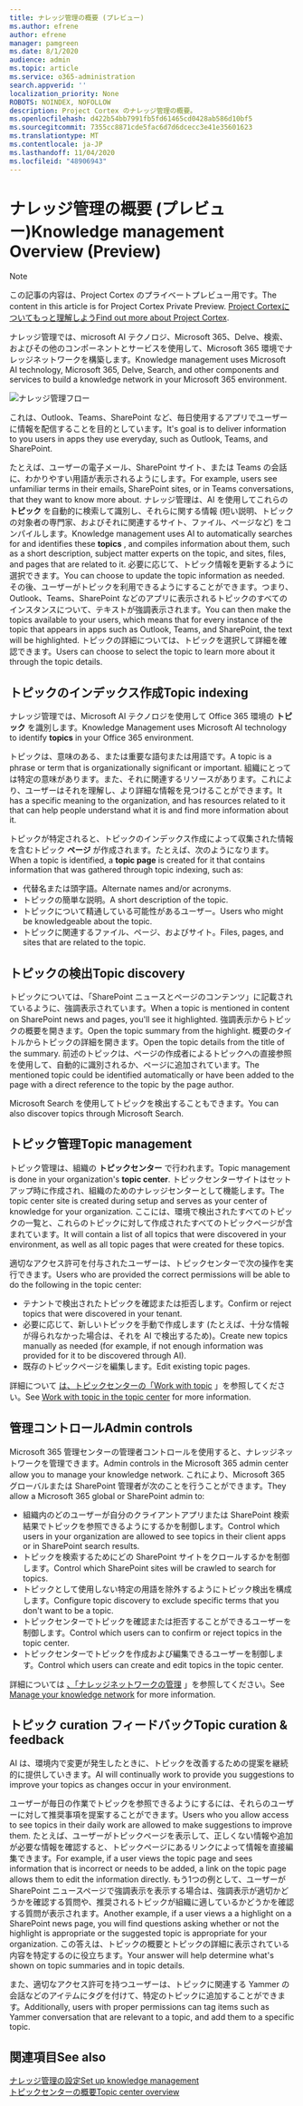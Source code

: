 ```yaml
---
title: ナレッジ管理の概要 (プレビュー)
ms.author: efrene
author: efrene
manager: pamgreen
ms.date: 8/1/2020
audience: admin
ms.topic: article
ms.service: o365-administration
search.appverid: ''
localization_priority: None
ROBOTS: NOINDEX, NOFOLLOW
description: Project Cortex のナレッジ管理の概要。
ms.openlocfilehash: d422b54bb7991fb5fd61465cd0428ab586d10bf5
ms.sourcegitcommit: 7355cc8871cde5fac6d7d6dcecc3e41e35601623
ms.translationtype: MT
ms.contentlocale: ja-JP
ms.lasthandoff: 11/04/2020
ms.locfileid: "48906943"
---
```

# <a name="knowledge-management-overview-preview"></a><span data-ttu-id="a9a4b-103">ナレッジ管理の概要 (プレビュー)</span><span class="sxs-lookup"><span data-stu-id="a9a4b-103">Knowledge management Overview (Preview)</span></span>

> [!Note] 
> <span data-ttu-id="a9a4b-104">この記事の内容は、Project Cortex のプライベートプレビュー用です。</span><span class="sxs-lookup"><span data-stu-id="a9a4b-104">The content in this article is for Project Cortex Private Preview.</span></span> <span data-ttu-id="a9a4b-105">[Project Cortexについてもっと理解しよう](https://aka.ms/projectcortex)</span><span class="sxs-lookup"><span data-stu-id="a9a4b-105">[Find out more about Project Cortex](https://aka.ms/projectcortex).</span></span>

<span data-ttu-id="a9a4b-106">ナレッジ管理では、microsoft AI テクノロジ、Microsoft 365、Delve、検索、およびその他のコンポーネントとサービスを使用して、Microsoft 365 環境でナレッジネットワークを構築します。</span><span class="sxs-lookup"><span data-stu-id="a9a4b-106">Knowledge management uses Microsoft AI technology, Microsoft 365, Delve, Search, and other components and services to build a knowledge network in your Microsoft 365 environment.</span></span> 

   ![ナレッジ管理フロー](../media/content-understanding/knowledge-management-flowchart.png) </br> 

<span data-ttu-id="a9a4b-108">これは、Outlook、Teams、SharePoint など、毎日使用するアプリでユーザーに情報を配信することを目的としています。</span><span class="sxs-lookup"><span data-stu-id="a9a4b-108">It's goal is to deliver information to you users in apps they use everyday, such as Outlook, Teams, and SharePoint.</span></span>

<span data-ttu-id="a9a4b-109">たとえば、ユーザーの電子メール、SharePoint サイト、または Teams の会話に、わかりやすい用語が表示されるようにします。</span><span class="sxs-lookup"><span data-stu-id="a9a4b-109">For example, users see unfamiliar terms in their emails, SharePoint sites, or in Teams conversations, that they want to know more about.</span></span> <span data-ttu-id="a9a4b-110">ナレッジ管理は、AI を使用してこれらの **トピック** を自動的に検索して識別し、それらに関する情報 (短い説明、トピックの対象者の専門家、およびそれに関連するサイト、ファイル、ページなど) をコンパイルします。</span><span class="sxs-lookup"><span data-stu-id="a9a4b-110">Knowledge management uses AI to automatically searches for and identifies these **topics** , and compiles information about them, such as a short description, subject matter experts on the topic, and sites, files, and pages that are related to it.</span></span> <span data-ttu-id="a9a4b-111">必要に応じて、トピック情報を更新するように選択できます。</span><span class="sxs-lookup"><span data-stu-id="a9a4b-111">You can choose to update the topic information as needed.</span></span> <span data-ttu-id="a9a4b-112">その後、ユーザーがトピックを利用できるようにすることができます。つまり、Outlook、Teams、SharePoint などのアプリに表示されるトピックのすべてのインスタンスについて、テキストが強調表示されます。</span><span class="sxs-lookup"><span data-stu-id="a9a4b-112">You can then make the topics available to your users, which means that for every instance of the topic that appears in apps such as Outlook, Teams, and SharePoint, the text will be highlighted.</span></span> <span data-ttu-id="a9a4b-113">トピックの詳細については、トピックを選択して詳細を確認できます。</span><span class="sxs-lookup"><span data-stu-id="a9a4b-113">Users can choose to select the topic to learn more about it through the topic details.</span></span>


## <a name="topic-indexing"></a><span data-ttu-id="a9a4b-114">トピックのインデックス作成</span><span class="sxs-lookup"><span data-stu-id="a9a4b-114">Topic indexing</span></span>

<span data-ttu-id="a9a4b-115">ナレッジ管理では、Microsoft AI テクノロジを使用して Office 365 環境の **トピック** を識別します。</span><span class="sxs-lookup"><span data-stu-id="a9a4b-115">Knowledge Management uses Microsoft AI technology to identify **topics** in your Office 365 environment.</span></span>

<span data-ttu-id="a9a4b-116">トピックは、意味のある、または重要な語句または用語です。</span><span class="sxs-lookup"><span data-stu-id="a9a4b-116">A topic is a phrase or term that is organizationally significant or important.</span></span> <span data-ttu-id="a9a4b-117">組織にとっては特定の意味があります。また、それに関連するリソースがあります。これにより、ユーザーはそれを理解し、より詳細な情報を見つけることができます。</span><span class="sxs-lookup"><span data-stu-id="a9a4b-117">It has a specific meaning to the organization, and has resources related to it that can help people understand what it is and find more information about it.</span></span>

<span data-ttu-id="a9a4b-118">トピックが特定されると、トピックのインデックス作成によって収集された情報を含むトピック **ページ** が作成されます。たとえば、次のようになります。</span><span class="sxs-lookup"><span data-stu-id="a9a4b-118">When a topic is identified, a **topic page** is created for it that contains information that was gathered through topic indexing, such as:</span></span>

- <span data-ttu-id="a9a4b-119">代替名または頭字語。</span><span class="sxs-lookup"><span data-stu-id="a9a4b-119">Alternate names and/or acronyms.</span></span>
- <span data-ttu-id="a9a4b-120">トピックの簡単な説明。</span><span class="sxs-lookup"><span data-stu-id="a9a4b-120">A short description of the topic.</span></span>
- <span data-ttu-id="a9a4b-121">トピックについて精通している可能性があるユーザー。</span><span class="sxs-lookup"><span data-stu-id="a9a4b-121">Users who might be knowledgeable about the topic.</span></span>
- <span data-ttu-id="a9a4b-122">トピックに関連するファイル、ページ、およびサイト。</span><span class="sxs-lookup"><span data-stu-id="a9a4b-122">Files, pages, and sites that are related to the topic.</span></span>


## <a name="topic-discovery"></a><span data-ttu-id="a9a4b-123">トピックの検出</span><span class="sxs-lookup"><span data-stu-id="a9a4b-123">Topic discovery</span></span>
<span data-ttu-id="a9a4b-124">トピックについては、「SharePoint ニュースとページのコンテンツ」に記載されているように、強調表示されています。</span><span class="sxs-lookup"><span data-stu-id="a9a4b-124">When a topic is mentioned in content on SharePoint news and pages, you'll see it highlighted.</span></span> <span data-ttu-id="a9a4b-125">強調表示からトピックの概要を開きます。</span><span class="sxs-lookup"><span data-stu-id="a9a4b-125">Open the topic summary from the highlight.</span></span> <span data-ttu-id="a9a4b-126">概要のタイトルからトピックの詳細を開きます。</span><span class="sxs-lookup"><span data-stu-id="a9a4b-126">Open the topic details from the title of the summary.</span></span> <!--(msg for Efren: not sure if I should use discovery for this; we use discovered in-product for indexing?)--> <span data-ttu-id="a9a4b-127">前述のトピックは、ページの作成者によるトピックへの直接参照を使用して、自動的に識別されるか、ページに追加されています。</span><span class="sxs-lookup"><span data-stu-id="a9a4b-127">The mentioned topic could be identified automatically or have been added to the page with a direct reference to the topic by the page author.</span></span>

<span data-ttu-id="a9a4b-128">Microsoft Search を使用してトピックを検出することもできます。</span><span class="sxs-lookup"><span data-stu-id="a9a4b-128">You can also discover topics through Microsoft Search.</span></span>


## <a name="topic-management"></a><span data-ttu-id="a9a4b-129">トピック管理</span><span class="sxs-lookup"><span data-stu-id="a9a4b-129">Topic management</span></span>

<span data-ttu-id="a9a4b-130">トピック管理は、組織の **トピックセンター** で行われます。</span><span class="sxs-lookup"><span data-stu-id="a9a4b-130">Topic management is done in your organization's **topic center**.</span></span> <span data-ttu-id="a9a4b-131">トピックセンターサイトはセットアップ時に作成され、組織のためのナレッジセンターとして機能します。</span><span class="sxs-lookup"><span data-stu-id="a9a4b-131">The topic center site is created during setup and serves as your center of knowledge for your organization.</span></span> <span data-ttu-id="a9a4b-132">ここには、環境で検出されたすべてのトピックの一覧と、これらのトピックに対して作成されたすべてのトピックページが含まれています。</span><span class="sxs-lookup"><span data-stu-id="a9a4b-132">It will contain a list of all topics that were discovered in your environment, as well as all topic pages that were created for these topics.</span></span> 

<span data-ttu-id="a9a4b-133">適切なアクセス許可を付与されたユーザーは、トピックセンターで次の操作を実行できます。</span><span class="sxs-lookup"><span data-stu-id="a9a4b-133">Users who are provided the correct permissions will be able to do the following in the topic center:</span></span>

- <span data-ttu-id="a9a4b-134">テナントで検出されたトピックを確認または拒否します。</span><span class="sxs-lookup"><span data-stu-id="a9a4b-134">Confirm or reject topics that were discovered in your tenant.</span></span>
- <span data-ttu-id="a9a4b-135">必要に応じて、新しいトピックを手動で作成します (たとえば、十分な情報が得られなかった場合は、それを AI で検出するため)。</span><span class="sxs-lookup"><span data-stu-id="a9a4b-135">Create new topics manually as needed (for example, if not enough information was provided for it to be discovered through AI).</span></span>
- <span data-ttu-id="a9a4b-136">既存のトピックページを編集します。</span><span class="sxs-lookup"><span data-stu-id="a9a4b-136">Edit existing topic pages.</span></span></br>

<span data-ttu-id="a9a4b-137">詳細について [は、トピックセンターの「Work with topic](work-with-topics.md) 」を参照してください。</span><span class="sxs-lookup"><span data-stu-id="a9a4b-137">See [Work with topic in the topic center](work-with-topics.md) for more information.</span></span>  


## <a name="admin-controls"></a><span data-ttu-id="a9a4b-138">管理コントロール</span><span class="sxs-lookup"><span data-stu-id="a9a4b-138">Admin controls</span></span>

<span data-ttu-id="a9a4b-139">Microsoft 365 管理センターの管理者コントロールを使用すると、ナレッジネットワークを管理できます。</span><span class="sxs-lookup"><span data-stu-id="a9a4b-139">Admin controls in the Microsoft 365 admin center  allow you to manage your knowledge network.</span></span> <span data-ttu-id="a9a4b-140">これにより、Microsoft 365 グローバルまたは SharePoint 管理者が次のことを行うことができます。</span><span class="sxs-lookup"><span data-stu-id="a9a4b-140">They allow a Microsoft 365 global or SharePoint admin to:</span></span>

- <span data-ttu-id="a9a4b-141">組織内のどのユーザーが自分のクライアントアプリまたは SharePoint 検索結果でトピックを参照できるようにするかを制御します。</span><span class="sxs-lookup"><span data-stu-id="a9a4b-141">Control which users in your organization are allowed to see topics in their client apps or in SharePoint search results.</span></span>
- <span data-ttu-id="a9a4b-142">トピックを検索するためにどの SharePoint サイトをクロールするかを制御します。</span><span class="sxs-lookup"><span data-stu-id="a9a4b-142">Control which SharePoint sites will be crawled to search for topics.</span></span>
- <span data-ttu-id="a9a4b-143">トピックとして使用しない特定の用語を除外するようにトピック検出を構成します。</span><span class="sxs-lookup"><span data-stu-id="a9a4b-143">Configure topic discovery to exclude specific terms that you don't want to be a topic.</span></span>
- <span data-ttu-id="a9a4b-144">トピックセンターでトピックを確認または拒否することができるユーザーを制御します。</span><span class="sxs-lookup"><span data-stu-id="a9a4b-144">Control which users can to confirm or reject topics in the topic center.</span></span>
- <span data-ttu-id="a9a4b-145">トピックセンターでトピックを作成および編集できるユーザーを制御します。</span><span class="sxs-lookup"><span data-stu-id="a9a4b-145">Control which users can create and edit topics in the topic center.</span></span>

<span data-ttu-id="a9a4b-146">詳細については [、「ナレッジネットワークの管理](manage-knowledge-network.md) 」を参照してください。</span><span class="sxs-lookup"><span data-stu-id="a9a4b-146">See [Manage your knowledge network](manage-knowledge-network.md) for more information.</span></span> 

## <a name="topic-curation--feedback"></a><span data-ttu-id="a9a4b-147">トピック curation フィードバック</span><span class="sxs-lookup"><span data-stu-id="a9a4b-147">Topic curation & feedback</span></span>

<span data-ttu-id="a9a4b-148">AI は、環境内で変更が発生したときに、トピックを改善するための提案を継続的に提供していきます。</span><span class="sxs-lookup"><span data-stu-id="a9a4b-148">AI will continually work to provide you suggestions to improve your topics as changes occur in your environment.</span></span>

<span data-ttu-id="a9a4b-149">ユーザーが毎日の作業でトピックを参照できるようにするには、それらのユーザーに対して推奨事項を提案することができます。</span><span class="sxs-lookup"><span data-stu-id="a9a4b-149">Users who you allow access to see topics in their daily work are allowed to make suggestions to improve them.</span></span> <span data-ttu-id="a9a4b-150">たとえば、ユーザーがトピックページを表示して、正しくない情報や追加が必要な情報を確認すると、トピックページにあるリンクによって情報を直接編集できます。</span><span class="sxs-lookup"><span data-stu-id="a9a4b-150">For example, if a user views the topic page and sees information that is incorrect or needs to be added, a link on the topic page allows them to edit the information directly.</span></span> <span data-ttu-id="a9a4b-151">もう1つの例として、ユーザーが SharePoint ニュースページで強調表示を表示する場合は、強調表示が適切かどうかを確認する質問や、推奨されるトピックが組織に適しているかどうかを確認する質問が表示されます。</span><span class="sxs-lookup"><span data-stu-id="a9a4b-151">Another example, if a user views a a highlight on a SharePoint news page, you will find questions asking whether or not the highlight is appropriate or the suggested topic is appropriate for your organization.</span></span> <span data-ttu-id="a9a4b-152">この答えは、トピックの概要とトピックの詳細に表示されている内容を特定するのに役立ちます。</span><span class="sxs-lookup"><span data-stu-id="a9a4b-152">Your answer will help determine what's shown on topic summaries and in topic details.</span></span>

<span data-ttu-id="a9a4b-153">また、適切なアクセス許可を持つユーザーは、トピックに関連する Yammer の会話などのアイテムにタグを付けて、特定のトピックに追加することができます。</span><span class="sxs-lookup"><span data-stu-id="a9a4b-153">Additionally, users with proper permissions can tag items such as Yammer conversation that are relevant to a topic, and add them to a specific topic.</span></span> <!--(msg for Efren: changed to Yammer, because we will not have shipped Teams yet)-->


## <a name="see-also"></a><span data-ttu-id="a9a4b-154">関連項目</span><span class="sxs-lookup"><span data-stu-id="a9a4b-154">See also</span></span>
[<span data-ttu-id="a9a4b-155">ナレッジ管理の設定</span><span class="sxs-lookup"><span data-stu-id="a9a4b-155">Set up knowledge management</span></span>](set-up-knowledge-network.md)</br>
[<span data-ttu-id="a9a4b-156">トピックセンターの概要</span><span class="sxs-lookup"><span data-stu-id="a9a4b-156">Topic center overview</span></span>](topic-center-overview.md)
